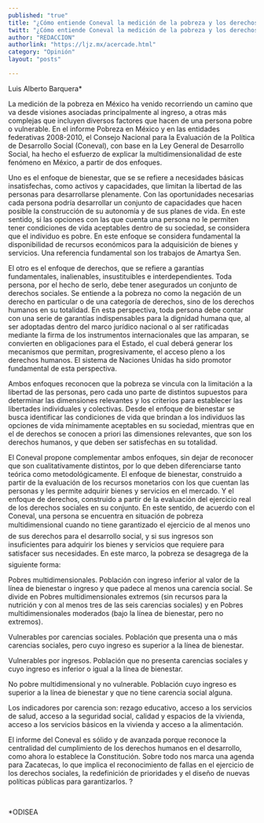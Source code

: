 ```yaml
---
published: "true"
title: "¿Cómo entiende Coneval la medición de la pobreza y los derechos humanos?"
twitt: "¿Cómo entiende Coneval la medición de la pobreza y los derechos humanos?"
author: "REDACCION"
authorlink: "https://ljz.mx/acercade.html"
category: "Opinión"
layout: "posts"

---
```



  Luis Alberto Barquera*



  La medición de la pobreza en México ha venido recorriendo un camino que va desde visiones asociadas principalmente al ingreso, a otras más complejas que incluyen diversos factores que hacen de una persona pobre o vulnerable. En el informe Pobreza en México y en las entidades federativas 2008-2010, el Consejo Nacional para la Evaluación de la Política de Desarrollo Social (Coneval), con base en la Ley General de Desarrollo Social, ha hecho el esfuerzo de explicar la multidimensionalidad de este fenómeno en México, a partir de dos enfoques.



  Uno es el enfoque de bienestar, que se se refiere a necesidades básicas insatisfechas, como activos y capacidades, que limitan la libertad de las personas para desarrollarse plenamente. Con las oportunidades necesarias cada persona podría desarrollar un conjunto de capacidades que hacen posible la construcción de su autonomía y de sus planes de vida. En este sentido, si las opciones con las que cuenta una persona no le permiten tener condiciones de vida aceptables dentro de su sociedad, se considera que el individuo es pobre. En este enfoque se considera fundamental la disponibilidad de recursos económicos para la adquisición de bienes y servicios. Una referencia fundamental son los trabajos de Amartya Sen.



  El otro es el enfoque de derechos, que se refiere a garantías fundamentales, inalienables, insustituibles e interdependientes. Toda persona, por el hecho de serlo, debe tener asegurados un conjunto de derechos sociales. Se entiende a la pobreza no como la negación de un derecho en particular o de una categoría de derechos, sino de los derechos humanos en su totalidad. En esta perspectiva, toda persona debe contar con una serie de garantías indispensables para la dignidad humana que, al ser adoptadas dentro del marco jurídico nacional o al ser ratificadas mediante la firma de los instrumentos internacionales que las amparan, se convierten en obligaciones para el Estado, el cual deberá generar los mecanismos que permitan, progresivamente, el acceso pleno a los derechos humanos. El sistema de Naciones Unidas ha sido promotor fundamental de esta perspectiva.



  Ambos enfoques reconocen que la pobreza se vincula con la limitación a la libertad de las personas, pero cada uno parte de distintos supuestos para determinar las dimensiones relevantes y los criterios para establecer las libertades individuales y colectivas. Desde el enfoque de bienestar se busca identificar las condiciones de vida que brindan a los individuos las opciones de vida mínimamente aceptables en su sociedad, mientras que en el de derechos se conocen a priori las dimensiones relevantes, que son los derechos humanos, y que deben ser satisfechas en su totalidad.



  El Coneval propone complementar ambos enfoques, sin dejar de reconocer que son cualitativamente distintos, por lo que deben diferenciarse tanto teórica como metodológicamente. El enfoque de bienestar, construido a partir de la evaluación de los recursos monetarios con los que cuentan las personas y les permite adquirir bienes y servicios en el mercado. Y el enfoque de derechos, construido a partir de la evaluación del ejercicio real de los derechos sociales en su conjunto. En este sentido, de acuerdo con el Coneval, una persona se encuentra en situación de pobreza multidimensional cuando no tiene garantizado el ejercicio de al menos uno de sus derechos para el desarrollo social, y si sus ingresos son insuficientes para adquirir los bienes y servicios que requiere para satisfacer sus necesidades. En este marco, la pobreza se desagrega de la siguiente forma:



  Pobres multidimensionales. Población con ingreso inferior al valor de la línea de bienestar o ingreso y que padece al menos una carencia social. Se divide en Pobres multidimensionales extremos (sin recursos para la nutrición y con al menos tres de las seis carencias sociales) y en Pobres multidimensionales moderados (bajo la línea de bienestar, pero no extremos).



  Vulnerables por carencias sociales. Población que presenta una o más carencias sociales, pero cuyo ingreso es superior a la línea de bienestar.



  Vulnerables por ingresos. Población que no presenta carencias sociales y cuyo ingreso es inferior o igual a la línea de bienestar.



  No pobre multidimensional y no vulnerable. Población cuyo ingreso es superior a la línea de bienestar y que no tiene carencia social alguna.



  Los indicadores por carencia son: rezago educativo, acceso a los servicios de salud, acceso a la seguridad social, calidad y espacios de la vivienda, acceso a los servicios básicos en la vivienda y acceso a la alimentación.



  El informe del Coneval es sólido y de avanzada porque reconoce la centralidad del cumplimiento de los derechos humanos en el desarrollo, como ahora lo establece la Constitución. Sobre todo nos marca una agenda para Zacatecas, lo que implica el reconocimiento de fallas en el ejercicio de los derechos sociales, la redefinición de prioridades y el diseño de nuevas políticas públicas para garantizarlos. ?



   



  *ODISEA


